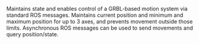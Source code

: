 Maintains state and enables control of a GRBL-based motion system via standard ROS messages.  Maintains current position and minimum and maximum position for up to 3 axes, and prevents movement outside those limits.  Asynchronous ROS messages can be used to send movements and query position/state.

